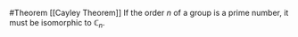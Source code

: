 #Theorem  [[Cayley Theorem]]
If the order $n$ of a group is a prime number, it must be isomorphic to $\mathbb{C}_n$.
